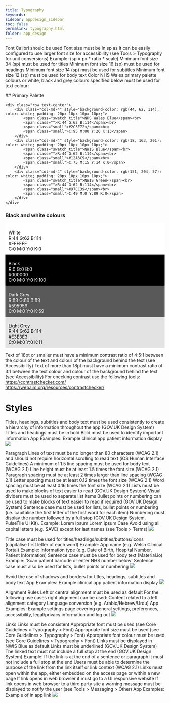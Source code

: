 ```yaml
---
title: Typography
keywords:
sidebar: appdesign_sidebar
toc: false
permalink: typography.html
folder: app_design 
---
```


Font
Calibri should be used
Font size must be in sp as it can be easily configured to use larger font size for accessibility (see Tools > Typography for unit conversions)
Example: (sp = px * ratio * scale)
Minimum font size 34 (sp) must be used for titles
Minimum font size 16 (sp) must be used for headings
Minimum font size 14 (sp) must be used for subtitles
Minimum font size 12 (sp) must be used for body text
Color
NHS Wales primary palette colours or white, black and grey colours specified below must be used for text colour:
<div class="swatch-wrapper">
## Primary Palette

	<div class="row text-center">
		<div class="col-md-4" style="background-color: rgb(44, 62, 114); color: white; padding: 20px 10px 10px 10px;">
			<span class="swatch_title">NHS Wales Blue</span><br>
			<span class="">R:44 G:62 B:114</span><br>
			<span class="small">#2C3E72</span><br>
			<span class="small">C:95 M:80 Y:26 K:13</span>
		</div>
		<div class="col-md-4" style="background-color: rgb(18, 163, 201); color: white; padding: 20px 10px 10px 10px;">
			<span class="swatch_title">NWIS Blue</span><br>
			<span class="">R:44 G:62 B:114</span><br>
			<span class="small">#12A3C9</span><br>
			<span class="small">C:75 M:15 Y:14 K:0</span>
		</div>
		<div class="col-md-4" style="background-color: rgb(151, 204, 57); color: white; padding: 20px 10px 10px 10px;">
			<span class="swatch_title">NWIS Green</span><br>
			<span class="">R:44 G:62 B:114</span><br>
			<span class="small">#97CC39</span><br>
			<span class="small">C:49 M:0 Y:89 K:0</span>
		</div>
	</div>
</div>

### Black and white colours

<div class="swatch-wrapper">
	<div class="row text-center">
		<div class="col-md-3" style="background-color: rgb(255, 255, 255); color: black; padding: 20px 10px 10px 10px;">
			<span class="swatch_title">White</span><br>
			<span class="">R:44 G:62 B:114</span><br>
			<span class="small">#FFFFFF</span><br>
			<span class="small">C:0 M:0 Y:0 K:0</span>
		</div>
		<div class="col-md-3" style="background-color: rgb(0, 0, 0); color: white; padding: 20px 10px 10px 10px;">
			<span class="swatch_title">Black</span><br>
			<span class="">R:0 G:0 B:0</span><br>
			<span class="small">#000000</span><br>
			<span class="small">C:0 M:0 Y:0 K:100</span>
		</div>
		<div class="col-md-3" style="background-color: rgb(89, 89, 89); color: white; padding: 20px 10px 10px 10px;">
			<span class="swatch_title">Dark Grey</span><br>
			<span class="">R:89 G:89 B:89</span><br>
			<span class="small">#595959</span><br>
			<span class="small">C:0 M:0 Y:0 K:59</span>
		</div>
		<div class="col-md-3" style="background-color: rgb(227, 227, 227); color: black; padding: 20px 10px 10px 10px;">
			<span class="swatch_title">Light Grey</span><br>
			<span class="">R:44 G:62 B:114</span><br>
			<span class="small">#E3E3E3</span><br>
			<span class="small">C:0 M:0 Y:0 K:11</span>
		</div>
	</div>
</div>

Text of 18pt or smaller must have a minimum contrast ratio of 4:5:1 between the colour of the text and colour of the background behind the text (see Accessibility)
Text of more than 18pt must have a minimum contrast ratio of 3:1 between the text colour and colour of the background behind the text (see Accessibility)
For checking contrast use the following tools:
https://contrastchecker.com/
https://webaim.org/resources/contrastchecker/

# Styles
Titles, headings, subtitles and body text must be used consistently to create a hierarchy of information throughout the app (GOV.UK Design System)
Titles and headings must be in bold
Bold must be used to identify important information
App Examples:
Example clinical app patient information display
<img class="img-responsive img-thumbnail" src="/images/examples/design-standards-typography-styles.png">

Paragraph
Lines of text must be no longer than 80 characters (WCAG 2.1) and should not require horizontal scrolling to read text (iOS Human Interface Guidelines)
A minimum of 1.5 line spacing must be used for body text (WCAG 2.1)
Line height must be at least 1.5 times the font size (WCAG 2.1)
Paragraph spacing must be at least 2 times larger than line spacing (WCAG 2.1)
Letter spacing must be at least 0.12 times the font size (WCAG 2.1)
Word spacing must be at least 0.16 times the font size (WCAG 2.1)
Lists must be used to make blocks of text easier to read (GOV.UK Design System)
Visual dividers must be used to separate list items
Bullet points or numbering can be used to make blocks of text easier to read if required (GOV.UK Design System)
Sentence case must be used for lists, bullet points or numbering (i.e. capitalise the first letter of the first word for each item)
Numbering must display the number followed by a full stop (GOV.UK Design System, PulseTile UI Kit). Example:
Lorem ipsum
Lorem ipsum
Case
Avoid using all capital letters (e.g. SAVE) except for last names (see Tools > Terms)
<img src="/images/examples/design-standards-case-example.png">

Title case must be used for titles/headings/subtitles/buttons/icons (capitalise first letter of each word)
Example: App name (e.g. Welsh Clinical Portal)
Example: Information type (e.g. Date of Birth, Hospital Number, Patient Information)
Sentence case must be used for body text (Material.io)
Example: 'Scan patient barcode or enter NHS number below'
Sentence case must also be used for lists, bullet points or numbering 
<img src="/images/examples/design-standards-case-example2.png">

Avoid the use of shadows and borders for titles, headings, subtitles and body text
App Examples:
Example clinical app patient information display
<img class="img-responsive img-thumbnail" src="/images/examples/design-standards-case-example-whole.png">

Alignment Rules
Left or central alignment must be used as default
For the following use cases right alignment can be used:
Content related to a left alignment category
Language conversion (e.g. Arabic/Hebrew/Urdu)
App Examples:
Example settings page covering general settings, preferences, accessibility, legal/privacy information and log out
<img class="img-responsive img-thumbnail" src="/images/examples/design-standards-alignment-example.png">

Links
Links must be consistent
Appropriate font must be used (see Core Guidelines > Typography > Font)
Appropriate font size must be used (see Core Guidelines > Typography > Font)
Appropriate font colour must be used (see Core Guidelines > Typography > Font)
Links must be displayed in NWIS Blue as default
Links must be underlined (GOV.UK Design System)
The linked text must not include a full stop at the end (GOV.UK Design System)
Example: If the link is at the end of a sentence or paragraph it must not include a full stop at the end
Users must be able to determine the purpose of the link from the link itself or link context (WCAG 2.1)
Links must open within the app, either embedded on the access page or within a new page
If link opens in web browser it must go to a UI responsive website
If link opens in web browser to a third party site a warning message must be displayed to notify the user (see Tools > Messaging > Other)
App Examples:
Example of in app link
<img class="img-responsive img-thumbnail" src="/images/examples/design-standards-links-example.png">